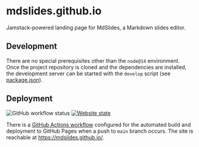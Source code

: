 # mdslides.github.io

Jamstack-powered landing page for MdSlides, a Markdown slides editor.

## Development

There are no special prerequisites other than the `node@14` environment. Once the project repository is cloned and the dependencies are installed, the development server can be started with the `develop` script (see [package.json](./package.json)).

## Deployment

![GitHub workflow status](https://img.shields.io/github/actions/workflow/status/mdslides/mdslides.github.io/github-pages-deploy.yml)
[![Website state](https://img.shields.io/website?url=https%3A%2F%2Fmdslides.github.io%2F&label=mdslides.github.io)](https://mdslides.github.io/app/)

There is a [GitHub Actions workflow](.github/workflows/github-pages-deploy.yml) configured for the automated build and deployment to GitHub Pages when a push to `main` branch occurs. The site is reachable at https://mdslides.github.io/.
